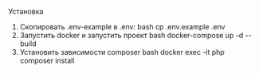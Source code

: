 
Установка
1. Скопировать .env-example в .env: bash cp .env.example .env
2. Запустить docker и запустить проект bash docker-compose up -d --build
3. Установить зависимости composer
bash docker exec -it php composer install